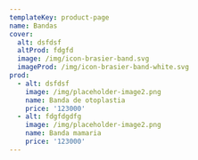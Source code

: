 ```yaml
---
templateKey: product-page
name: Bandas
cover:
  alt: dsfdsf
  altProd: fdgfd
  image: /img/icon-brasier-band.svg
  imageProd: /img/icon-brasier-band-white.svg
prod:
  - alt: dsfdsf
    image: /img/placeholder-image2.png
    name: Banda de otoplastia
    price: '123000'
  - alt: fdgfdgdfg
    image: /img/placeholder-image2.png
    name: Banda mamaria
    price: '123000'
---
```


